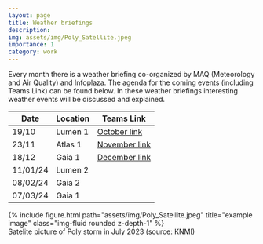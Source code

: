 ```yaml
---
layout: page
title: Weather briefings
description: 
img: assets/img/Poly_Satellite.jpeg
importance: 1
category: work
---
```


Every month there is a weather briefing co-organized by MAQ (Meteorology and Air Quality) and Infoplaza. The agenda for the coming events (including Teams Link) can be found below. In these weather briefings interesting weather events will be discussed and explained. 


| Date        | Location    | Teams Link|
| ----------- | ----------- | -----------|
| 19/10       | Lumen 1     | [October link](https://teams.microsoft.com/l/meetup-join/19%3ameeting_MjAyNDBmNjktODMyZS00NTg1LWI1Y2MtZWMyYzBiMWUxYjNk%40thread.v2/0?context=%7b%22Tid%22%3a%2227d137e5-761f-4dc1-af88-d26430abb18f%22%2c%22Oid%22%3a%22831edf4e-8261-40c3-87db-df60c6de1b50%22%7d) |
| 23/11       | Atlas 1     | [November link](https://teams.microsoft.com/l/meetup-join/19%3ameeting_OTNiYWY1YzktYjIwZi00ZmU2LTk4ODEtNzE0OTJiNmIxNzgy%40thread.v2/0?context=%7b%22Tid%22%3a%2227d137e5-761f-4dc1-af88-d26430abb18f%22%2c%22Oid%22%3a%22831edf4e-8261-40c3-87db-df60c6de1b50%22%7d) |
| 18/12       | Gaia 1      | [December link](https://teams.microsoft.com/l/meetup-join/19%3ameeting_ZDQ0YzY1ZjctMGY4MS00MTk3LWI2ZDgtNDgyYTU0M2Y0MzZk%40thread.v2/0?context=%7b%22Tid%22%3a%2227d137e5-761f-4dc1-af88-d26430abb18f%22%2c%22Oid%22%3a%22831edf4e-8261-40c3-87db-df60c6de1b50%22%7d) |
| 11/01/24    | Lumen 2     | |
| 08/02/24    | Gaia 2      | |
| 07/03/24    | Gaia 1      | |

<div class="row">
    <div class="col-sm mt-3 mt-md-0">
        {% include figure.html path="assets/img/Poly_Satellite.jpeg" title="example image" class="img-fluid rounded z-depth-1" %}
    </div>
</div>
<div class="caption">
    Satelite picture of Poly storm in July 2023 (source: KNMI)
</div>
